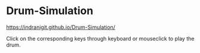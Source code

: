 # Drum-Simulation

https://indranigit.github.io/Drum-Simulation/

Click on the corresponding keys through keyboard or mouseclick to play the drum. 

